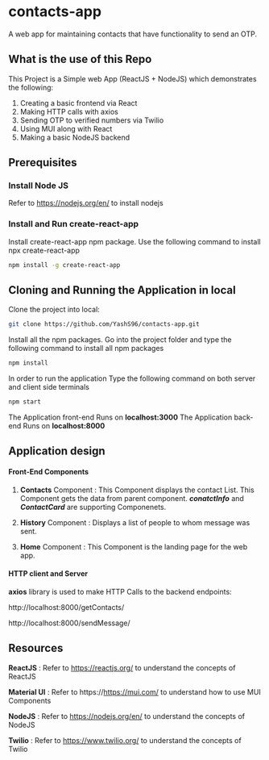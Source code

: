 # contacts-app
A web app for maintaining contacts that have functionality to send an OTP. 

## What is the use of this Repo

This Project is a Simple web App (ReactJS + NodeJS) which demonstrates the following:
1. Creating a basic frontend via React
2. Making HTTP calls with axios
3. Sending OTP to verified numbers via Twilio
4. Using MUI along with React
5. Making a basic NodeJS backend

## Prerequisites

### Install Node JS
Refer to https://nodejs.org/en/ to install nodejs

### Install and Run    create-react-app
Install create-react-app npm package. Use the following command to install 
npx create-react-app <name>

```bash
npm install -g create-react-app
```

## Cloning and Running the Application in local

Clone the project into local:

```bash
git clone https://github.com/YashS96/contacts-app.git
```
Install all the npm packages. Go into the project folder and type the following command to install all npm packages

```bash
npm install
```

In order to run the application Type the following command on both server and client side terminals

```bash
npm start
```

The Application front-end Runs on **localhost:3000**
The Application back-end Runs on **localhost:8000**

## Application design

#### Front-End Components

1. **Contacts** Component : This Component displays the contact List. This Component gets the data from parent component. ***conatctInfo*** and ***ContactCard*** are supporting Componenets.

2. **History** Component : Displays a list of people to whom message was sent.
  
3. **Home** Component : This Component is the landing page for the web app.

#### HTTP client and Server

**axios** library is used to make HTTP Calls to the backend endpoints:

  http://localhost:8000/getContacts/

  http://localhost:8000/sendMessage/   

## Resources

**ReactJS** : Refer to https://reactjs.org/ to understand the concepts of ReactJS

**Material UI** : Refer to https://https://mui.com/ to understand how to use MUI Components

**NodeJS** : Refer to https://nodejs.org/en/ to understand the concepts of NodeJS

**Twilio** : Refer to https://www.twilio.org/ to understand the concepts of Twilio


